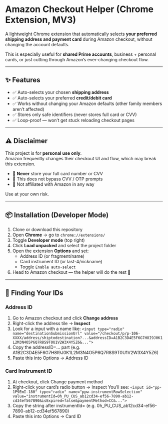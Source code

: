 <p align="justify">
   
# Amazon Checkout Helper (Chrome Extension, MV3)

A lightweight Chrome extension that automatically selects **your preferred shipping address and payment card** during Amazon checkout, without changing the account defaults.  

This is especially useful for **shared Prime accounts**, business + personal cards, or just cutting through Amazon’s ever-changing checkout flow.

---

## ✨ Features

- ✅ Auto-selects your chosen **shipping address**  
- ✅ Auto-selects your preferred **credit/debit card**  
- ✅ Works without changing your Amazon defaults (other family members aren’t affected)  
- ✅ Stores only safe identifiers (never stores full card or CVV)  
- ✅ Loop-proof — won’t get stuck reloading checkout pages  

---

## ⚠️ Disclaimer

This project is for **personal use only**.  
Amazon frequently changes their checkout UI and flow, which may break this extension.  

- 🛑 **Never** store your full card number or CVV  
- 🛑 This does not bypass CVV / OTP prompts  
- 🛑 Not affiliated with Amazon in any way  

Use at your own risk.

---

## 📦 Installation (Developer Mode)

1. Clone or download this repository  
2. Open **Chrome** → go to `chrome://extensions/`  
3. Toggle **Developer mode** (top right)  
4. Click **Load unpacked** and select the project folder  
5. Open the extension **Options** and set:
   - Address ID (or fragment/name)
   - Card instrument ID (or last-4/nickname)
   - Toggle `Enable auto-select`  
6. Head to Amazon checkout — the helper will do the rest 🚀  

---

## 🔎 Finding Your IDs

### Address ID
1. Go to Amazon checkout and click **Change address**  
2. Right-click the address tile → **Inspect**  
3. Look for a input with a name like: 
   `<input type="radio" name="destinationSubmissionUrl"
     value="/checkout/p/p-106-XXXX/address/shiptodestination?...&addressID=A1B2C3D4E5F6G7H8I9J0K1L2M3N4O5P6Q7R8S9T0U1V2W3X4Y5Z6&...">`
5. Copy the addressID=... part (e.g. A1B2C3D4E5F6G7H8I9J0K1L2M3N4O5P6Q7R8S9T0U1V2W3X4Y5Z6)
6. Paste this into Options → Address ID

### Card Instrument ID

1. At checkout, click Change payment method
2. Right-click your card’s radio button → Inspect
You’ll see:
`<input id="pp-1P9EmI-180" type="radio" name="ppw-instrumentRowSelection"
  value="instrumentId=0h_PU_CUS_ab12cd34-ef56-7890-ab12-cd34ef567890&isExpired=false&paymentMethod=CC&...">`
3. Copy the string after instrumentId= (e.g. 0h_PU_CUS_ab12cd34-ef56-7890-ab12-cd34ef567890)
4. Paste this into Options → Card ID

</p>
